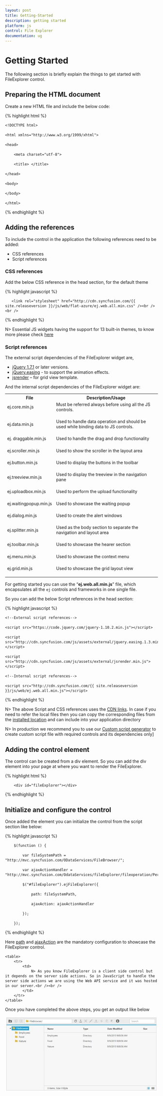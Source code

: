 ```yaml
---
layout: post
title: Getting-Started
description: getting started
platform: js
control: File Explorer
documentation: ug
---
```



# Getting Started

The following section is briefly explain the things to get started with FileExplorer control.

## Preparing the HTML document

Create a new HTML file and include the below code: 

{% highlight html %}

    <!DOCTYPE html>

    <html xmlns="http://www.w3.org/1999/xhtml">

    <head>

        <meta charset="utf-8">

        <title> </title>

    </head>

    <body>

    </body>

    </html>

{% endhighlight %}

## Adding the references

To include the control in the application the following references need to be added:

* CSS references
* Script references

### CSS references

Add the below CSS reference in the head section, for the default theme

{% highlight javascript %}

       <link rel="stylesheet" href="http://cdn.syncfusion.com/{{ site.releaseversion }}/js/web/flat-azure/ej.web.all.min.css" /><br /><br />

{% endhighlight %}

N> Essential JS widgets having the support for 13 built-in themes, to know more please check [here](http://docs.syncfusion.com/js/theming-in-essential-javascript-components#)

### Script references

The external script dependencies of the FileExplorer widget are,

* [jQuery 1.7.1](http://jquery.com/#) or later versions.
* [jQuery.easing](http://gsgd.co.uk/sandbox/jquery/easing/#) - to support the animation effects.
* [jsrender](https://www.jsviews.com/#jsrender) – for grid view template.

And the internal script dependencies of the FileExplorer widget are:

<table>
<tr>
<th>
File</th><th>
Description/Usage</th></tr>
<tr>
<td>
ej.core.min.js<br/><br/></td><td>
Must be referred always before using all the JS controls.<br/><br/></td></tr>
<tr>
<td>
ej.data.min.js<br/><br/></td><td>
Used to handle data operation and should be used while binding data to JS controls.<br/><br/></td></tr>
<tr>
<td>
ej. draggable.min.js<br/><br/></td><td>
Used to handle the drag and drop functionality<br/><br/></td></tr>
<tr>
<td>
ej.scroller.min.js<br/><br/></td><td>
Used to show the scroller in the layout area<br/><br/></td></tr>
<tr>
<td>
ej.button.min.js<br/><br/></td><td>
Used to display the buttons in the toolbar<br/><br/></td></tr>
<tr>
<td>
ej.treeview.min.js<br/><br/></td><td>
Used to display the treeview in the navigation pane<br/><br/></td></tr>
<tr>
<td>
ej.uploadbox.min.js<br/><br/></td><td>
Used to perform the upload functionality <br/><br/></td></tr>
<tr>
<td>
ej.waitingpopup.min.js<br/><br/></td><td>
Used to showcase the waiting popup<br/><br/></td></tr>
<tr>
<td>
ej.dialog.min.js<br/><br/></td><td>
Used to create the alert windows <br/><br/></td></tr>
<tr>
<td>
ej.splitter.min.js<br/><br/></td><td>
Used as the body section to separate the navigation and layout area<br/><br/></td></tr>
<tr>
<td>
ej.toolbar.min.js<br/><br/></td><td>
Used to showcase the hearer section<br/><br/></td></tr>
<tr>
<td>
ej.menu.min.js<br/><br/></td><td>
Used to showcase the context menu<br/><br/></td></tr>
<tr>
<td>
ej.grid.min.js<br/><br/></td><td>
Used to showcase the grid layout view<br/><br/></td></tr>
</table>

For getting started you can use the “**ej.web.all.min.js**” file, which encapsulates all the `ej` controls and frameworks in one single file. 

So you can add the below Script references in the head section:

{% highlight javascript %}


    <!--External script references-->

    <script src="https://code.jquery.com/jquery-1.10.2.min.js"></script>

    <script src="http://cdn.syncfusion.com/js/assets/external/jquery.easing.1.3.min.js"> </script>

    <script src="http://cdn.syncfusion.com/js/assets/external/jsrender.min.js"></script>

    <!--Internal script references-->

    <script src="http://cdn.syncfusion.com/{{ site.releaseversion }}/js/web/ej.web.all.min.js"></script>


{% endhighlight %}

N> The above Script and CSS references uses the [CDN links](http://docs.syncfusion.com/js/cdn#). In case if you need to refer the local files then you can copy the corresponding files from the [installed location](http://docs.syncfusion.com/js/installation-and-deployment#) and can include into your application directory

N> In production we recommend you to use our [Custom script generator](http://docs.syncfusion.com/js/include-only-the-needed-widgets#) to create custom script file with required controls and its dependencies only]

## Adding the control element 

The control can be created from a div element. So you can add the div element into your page at where you want to render the FileExplorer.

{% highlight html %}

		<div id="fileExplorer"></div>

{% endhighlight %}

## Initialize and configure the control

Once added the element you can initialize the control from the script section like below:

{% highlight javascript %}

        $(function () {

            var fileSystemPath = "http://mvc.syncfusion.com/ODataServices/FileBrowser/";

            var ajaxActionHandler = "http://mvc.syncfusion.com/OdataServices/fileExplorer/fileoperation/PerformAction";

            $("#fileExplorer").ejFileExplorer({

                path: fileSystemPath,

                ajaxAction: ajaxActionHandler

            });

        });

{% endhighlight %}

Here [path](http://help.syncfusion.com/js/api/ejfileexplorer#members:path) and [ajaxAction](http://help.syncfusion.com/js/api/ejfileexplorer#members:ajaxaction) are the mandatory configuration to showcase the FileExplorer control.

    <table>
        <tr>
            <td>
                N> As you know FileExplorer is a client side control but it depends on the server side actions. So in JavaScript to handle the server side actions we are using the Web API service and it was hosted in our server.<br /><br />
            </td>
        </tr>
    </table>
	
Once you have completed the above steps, you get an output like below

![](Getting-Started_images/Getting-Started_img1.png)


